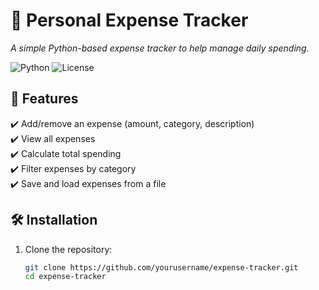 # 🚀 Personal Expense Tracker

_A simple Python-based expense tracker to help manage daily spending._

![Python](https://img.shields.io/badge/Python-3.8%2B-blue)
![License](https://img.shields.io/badge/License-MIT-green)

## 📌 Features
✔️ Add/remove an expense (amount, category, description)  
✔️ View all expenses  
✔️ Calculate total spending  
✔️ Filter expenses by category  
✔️ Save and load expenses from a file  

## 🛠 Installation
1. Clone the repository:
   ```bash
   git clone https://github.com/yourusername/expense-tracker.git
   cd expense-tracker
